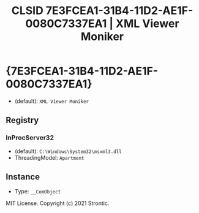 ﻿---
title: "CLSID 7E3FCEA1-31B4-11D2-AE1F-0080C7337EA1 | XML Viewer Moniker"
excerpt: What is COM-Object CLSID 7E3FCEA1-31B4-11D2-AE1F-0080C7337EA1?
---

# {7E3FCEA1-31B4-11D2-AE1F-0080C7337EA1}

* (default): `XML Viewer Moniker`

## Registry


### InProcServer32

* (default): `C:\Windows\System32\msxml3.dll`
* ThreadingModel: `Apartment`

## Instance

* Type: `__ComObject`

MIT License. Copyright (c) 2021 Strontic.


